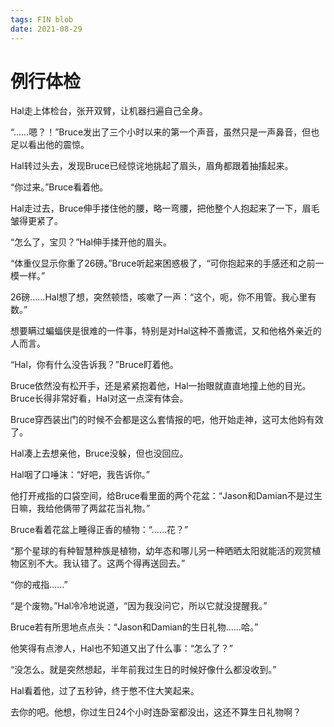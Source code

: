 ```yaml
---
tags: FIN blob
date: 2021-08-29
---
```


# 例行体检

Hal走上体检台，张开双臂，让机器扫遍自己全身。

“……嗯？！”Bruce发出了三个小时以来的第一个声音，虽然只是一声鼻音，但也足以看出他的震惊。

Hal转过头去，发现Bruce已经惊诧地挑起了眉头，眉角都跟着抽搐起来。

“你过来。”Bruce看着他。

Hal走过去，Bruce伸手搂住他的腰，略一弯腰，把他整个人抱起来了一下，眉毛皱得更紧了。

“怎么了，宝贝？”Hal伸手揉开他的眉头。

“体重仪显示你重了26磅。”Bruce听起来困惑极了，“可你抱起来的手感还和之前一模一样。”

26磅……Hal想了想，突然顿悟，咳嗽了一声：“这个，呃，你不用管。我心里有数。”

想要瞒过蝙蝠侠是很难的一件事，特别是对Hal这种不善撒谎，又和他格外亲近的人而言。

“Hal，你有什么没告诉我？”Bruce盯着他。

Bruce依然没有松开手，还是紧紧抱着他，Hal一抬眼就直直地撞上他的目光。Bruce长得非常好看，Hal对这一点深有体会。

Bruce穿西装出门的时候不会都是这么套情报的吧，他开始走神，这可太他妈有效了。

Hal凑上去想亲他，Bruce没躲，但也没回应。

Hal咽了口唾沫：“好吧，我告诉你。”

他打开戒指的口袋空间，给Bruce看里面的两个花盆：“Jason和Damian不是过生日嘛，我给他俩带了两盆花当礼物。”

Bruce看着花盆上睡得正香的植物：“……花？”

“那个星球的有种智慧种族是植物，幼年态和哪儿另一种晒晒太阳就能活的观赏植物区别不大。我认错了。这两个得再送回去。”

“你的戒指……”

“是个废物。”Hal冷冷地说道，“因为我没问它，所以它就没提醒我。”

Bruce若有所思地点点头：“Jason和Damian的生日礼物……哈。”

他笑得有点渗人，Hal也不知道又出了什么事：“怎么了？”

“没怎么。就是突然想起，半年前我过生日的时候好像什么都没收到。”

Hal看着他，过了五秒钟，终于憋不住大笑起来。

去你的吧。他想，你过生日24个小时连卧室都没出，这还不算生日礼物啊？
